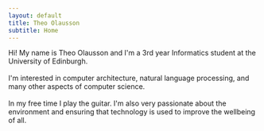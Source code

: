 ```yaml
---
layout: default
title: Theo Olausson
subtitle: Home
---
```

<p> Hi!
    My name is Theo Olausson and I'm a 3rd year Informatics student at the University of Edinburgh.
    <br><br>
    I'm interested in computer architecture, natural language processing, and
    many other aspects of computer science.
    <br><br>
    In my free time I play the guitar. I'm also
    very passionate about the environment and ensuring that technology is used
    to improve the wellbeing of all.
</p>
